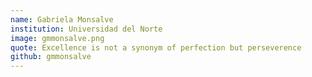 ```yaml
---
name: Gabriela Monsalve
institution: Universidad del Norte
image: gmmonsalve.png 
quote: Excellence is not a synonym of perfection but perseverence
github: gmmonsalve
---
```

